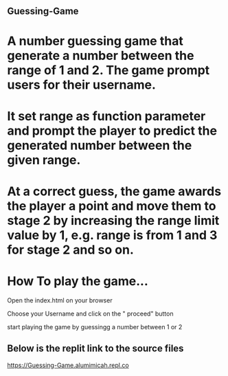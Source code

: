 ## Guessing-Game

# A number guessing game that generate a number between the range of 1 and 2. The game prompt users for their username.

# It set range as function parameter and prompt the player to predict the generated number between the given range. 
# At a correct guess, the game awards the player a point and move them to stage 2 by increasing the range limit value by 1, e.g. range is from 1 and 3 for stage 2 and so on.

# How To play the game...

Open the index.html on your browser

Choose your Username and click on the " proceed" button

start playing the game by guessingg a number between 1 or 2

## Below is the replit link to the source files

https://Guessing-Game.alumimicah.repl.co



